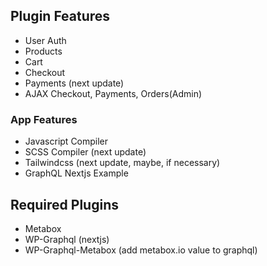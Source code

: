 ## Plugin Features

- User Auth
- Products
- Cart
- Checkout
- Payments (next update)
- AJAX Checkout, Payments, Orders(Admin)

### App Features

- Javascript Compiler
- SCSS Compiler (next update)
- Tailwindcss (next update, maybe, if necessary)
- GraphQL Nextjs Example

## Required Plugins

- Metabox
- WP-Graphql (nextjs)
- WP-Graphql-Metabox (add metabox.io value to graphql)
